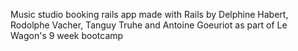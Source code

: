 Music studio booking rails app made with Rails by Delphine Habert, Rodolphe Vacher, Tanguy Truhe and Antoine Goeuriot as part of Le Wagon's 9 week bootcamp
